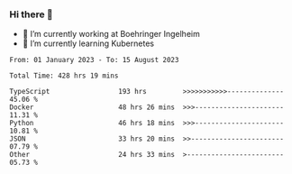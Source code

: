 ### Hi there 👋
- 🔭 I’m currently working at Boehringer Ingelheim
- 🌱 I’m currently learning Kubernetes

 
<!--START_SECTION:waka-->

```text
From: 01 January 2023 - To: 15 August 2023

Total Time: 428 hrs 19 mins

TypeScript                 193 hrs         >>>>>>>>>>>--------------   45.06 %
Docker                     48 hrs 26 mins  >>>----------------------   11.31 %
Python                     46 hrs 18 mins  >>>----------------------   10.81 %
JSON                       33 hrs 20 mins  >>-----------------------   07.79 %
Other                      24 hrs 33 mins  >------------------------   05.73 %
```

<!--END_SECTION:waka-->

 
